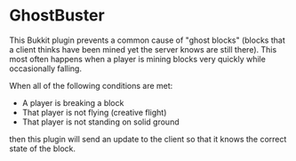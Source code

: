 # GhostBuster

This Bukkit plugin prevents a common cause of "ghost blocks" (blocks that a client thinks have been mined yet the server knows are still there). This most often happens when a player is mining blocks very quickly while occasionally falling.

When all of the following conditions are met:
* A player is breaking a block
* That player is not flying (creative flight)
* That player is not standing on solid ground

then this plugin will send an update to the client so that it knows the correct state of the block.
